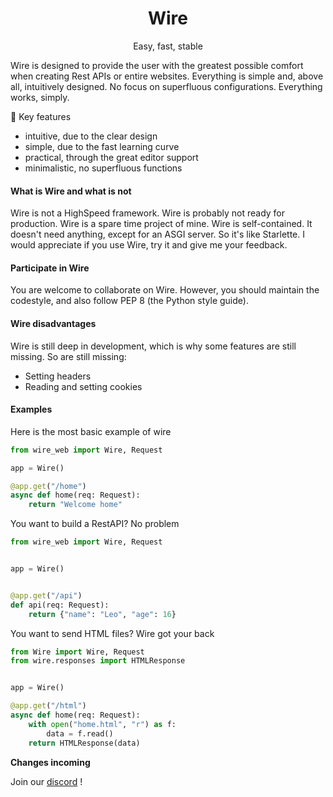 <h1 align="center">Wire</h1>
<p align="center"> Easy, fast, stable </p>

Wire is designed to provide the user with the greatest possible comfort when creating Rest APIs or entire websites.
Everything is simple and, above all, intuitively designed. No focus on superfluous configurations. Everything works, simply.

🔑 Key features
- intuitive, due to the clear design
- simple, due to the fast learning curve
- practical, through the great editor support
- minimalistic, no superfluous functions

#### What is Wire and what is not
Wire is not a HighSpeed framework. Wire is probably not ready for production. Wire is a spare time project of mine. Wire is self-contained. It doesn't need anything, except for an ASGI server. So it's like Starlette. 
I would appreciate if you use Wire, try it and give me your feedback.
 
#### Participate in Wire
You are welcome to collaborate on Wire. However, you should maintain the codestyle, and also follow PEP 8 (the Python style guide). 

#### Wire disadvantages
Wire is still deep in development, which is why some features are still missing. So are still missing:
- Setting headers
- Reading and setting cookies

#### Examples
Here is the most basic example of wire
```py
from wire_web import Wire, Request

app = Wire()

@app.get("/home")
async def home(req: Request):
	return "Welcome home"
```

You want to build a RestAPI? No problem

```py
from wire_web import Wire, Request


app = Wire()


@app.get("/api")
def api(req: Request):
	return {"name": "Leo", "age": 16}
```

You want to send HTML files? Wire got your back

```py
from Wire import Wire, Request
from wire.responses import HTMLResponse


app = Wire()

@app.get("/html")
async def home(req: Request):
	with open("home.html", "r") as f:
		data = f.read()
	return HTMLResponse(data)
```

**Changes incoming**

Join our [discord](https://discord.gg/EtqGfBVuZS) !